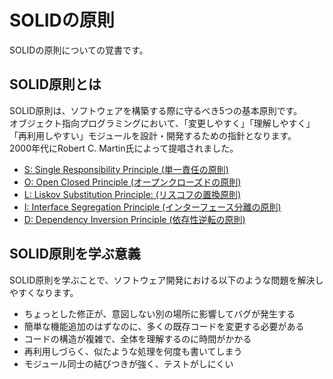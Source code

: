 # SOLIDの原則
SOLIDの原則についての覚書です。

## SOLID原則とは

SOLID原則は、ソフトウェアを構築する際に守るべき5つの基本原則です。  
オブジェクト指向プログラミングにおいて、「変更しやすく」「理解しやすく」「再利用しやすい」モジュールを設計・開発するための指針となります。  
2000年代にRobert C. Martin氏によって提唱されました。

- [S: Single Responsibility Principle (単一責任の原則)](single-responsibility-principle.md)
- [O: Open Closed Principle (オープンクローズドの原則)](open-closed-principle.md)
- [L: Liskov Substitution Principle: (リスコフの置換原則)](liskov-substitution-principle.md)
- [I: Interface Segregation Principle (インターフェース分離の原則)](interface-segregation-principle.md)
- [D: Dependency Inversion Principle (依存性逆転の原則)](dependency-inversion-principle.md)

## SOLID原則を学ぶ意義

SOLID原則を学ぶことで、ソフトウェア開発における以下のような問題を解決しやすくなります。

- ちょっとした修正が、意図しない別の場所に影響してバグが発生する
- 簡単な機能追加のはずなのに、多くの既存コードを変更する必要がある
- コードの構造が複雑で、全体を理解するのに時間がかかる
- 再利用しづらく、似たような処理を何度も書いてしまう
- モジュール同士の結びつきが強く、テストがしにくい
